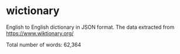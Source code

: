 # wictionary
English to English dictionary in JSON format. The data extracted from https://www.wiktionary.org/

Total number of words: 62,364
```
